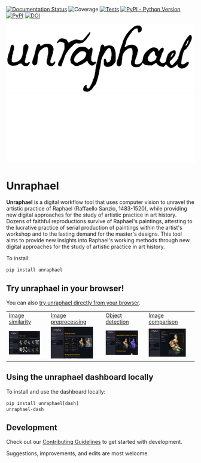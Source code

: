 [![Documentation Status](https://readthedocs.org/projects/unraphael/badge/?version=latest)](https://unraphael.readthedocs.io/en/latest/?badge=latest)
![Coverage](https://gist.githubusercontent.com/stefsmeets/808729a4ba7f123f650e32c499e143a4/raw/covbadge.svg)
[![Tests](https://github.com/DecodingRaphael/unraphael/actions/workflows/tests.yaml/badge.svg)](https://github.com/DecodingRaphael/unraphael/actions/workflows/tests.yaml)
[![PyPI - Python Version](https://img.shields.io/pypi/pyversions/unraphael)](https://pypi.org/project/unraphael/)
[![PyPI](https://img.shields.io/pypi/v/unraphael.svg?style=flat)](https://pypi.org/project/unraphael/)
[![DOI](https://zenodo.org/badge/DOI/10.5281/zenodo.11192044.svg)](https://doi.org/10.5281/zenodo.11192044)

![Unraphael banner](https://raw.githubusercontent.com/DecodingRaphael/unraphael/main/src/unraphael/data/logo.png#gh-light-mode-only)
![Unraphael banner](https://raw.githubusercontent.com/DecodingRaphael/unraphael/main/src/unraphael/data/logo-dark.png#gh-dark-mode-only)

# Unraphael

**Unraphael** is a digital workflow tool that uses computer vision to unravel the artistic practice of Raphael (Raffaello Sanzio, 1483-1520), while providing new digital approaches for the study of artistic practice in art history. Dozens of faithful reproductions survive of Raphael's paintings, attesting to the lucrative practice of serial production of paintings within the artist's workshop and to the lasting demand for the master's designs. This tool aims to provide new insights into Raphael's working methods through new digital approaches for the study of artistic practice in art history.

To install:

```console
pip install unraphael
```

## Try unraphael in your browser!

You can also [try unraphael directly from your browser](https://unraphael.streamlit.app/).

<table>
  <tr>
     <td><a href =https://unraphael.streamlit.app/image_similarity>Image similarity</a></td>
     <td><a href =https://unraphael.streamlit.app/image_similarity>Image preprocessing</a></td>
     <td><a href =https://unraphael.streamlit.app/image_similarity>Object detection</a></td>
     <td><a href =https://unraphael.streamlit.app/image_similarity>Image comparison</a></td>
  </tr>
  <tr>
    <td><img src="docs/_static/dash_image_sim.png" alt="Image similarity" width="85%"/></td>
    <td><img src="docs/_static/dash_preprocess.png" alt="Image preprocessing" width="85%"/></td>
    <td><img src="docs/_static/dash_detect.png" alt="Object detection" width="85%"/></td>
    <td><img src="docs/_static/dash_compare.png" alt="Image comparison" width="85%"/></td>
  </tr>
</table>

## Using the unraphael dashboard locally

To install and use the dashboard locally:

```console
pip install unraphael[dash]
unraphael-dash
```

## Development

Check out our [Contributing Guidelines](CONTRIBUTING.md#Getting-started-with-development) to get started with development.

Suggestions, improvements, and edits are most welcome.
